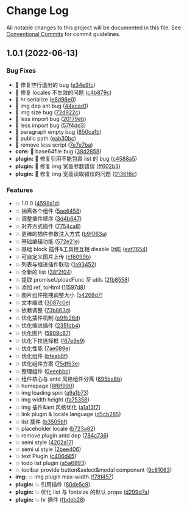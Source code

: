 # Change Log

All notable changes to this project will be documented in this file. See [Conventional Commits](https://conventionalcommits.org) for commit guidelines.

## 1.0.1 (2022-06-13)

### Bug Fixes

- :bug: 修复空行退出的 bug ([e34e9fc](https://github.com/rojer95/dslate/commit/e34e9fc1524849fc942c3199106d399b26fbf081))
- :bug: 修复 locales 不生效的问题 ([c4b879c](https://github.com/rojer95/dslate/commit/c4b879c56b02dc763921961dc8d69e4a2b63318e))
- :bug: hr serialize ([e8d98e0](https://github.com/rojer95/dslate/commit/e8d98e048808addadf8101f16ffb6b8f934c1375))
- :bug: img dep ant bug ([44acad1](https://github.com/rojer95/dslate/commit/44acad1065723067427c79e6233ee2d9a02526b1))
- :bug: img size bug ([72d922c](https://github.com/rojer95/dslate/commit/72d922cc2a89ce7a822191b35d1bdfdf890865d5))
- :bug: less import bug ([20179eb](https://github.com/rojer95/dslate/commit/20179ebf1c2b22980c38f0b398046659bd021dcf))
- :bug: less import bug ([57f4dd3](https://github.com/rojer95/dslate/commit/57f4dd3e027f12cdc3c5888e2a5162d2d9585e2f))
- :bug: paragraph empty bug ([850ca1b](https://github.com/rojer95/dslate/commit/850ca1bd865f32c264941248f970f942262e9c37))
- :bug: public path ([eab30bc](https://github.com/rojer95/dslate/commit/eab30bcca59ca8835af2a585b194acf9a896a80c))
- :bug: remove less script ([7e7e7ba](https://github.com/rojer95/dslate/commit/7e7e7bad79c6c11318a5c32c99b422cdbf1e2524))
- **core:** :bug: base64file bug ([38d2858](https://github.com/rojer95/dslate/commit/38d285837c2a8b388d121a6a047d57d772dacdc9))
- **plugin:** :bug: 修复引用不能包裹 list 的 bug ([c4588a5](https://github.com/rojer95/dslate/commit/c4588a5686899cad72625b8e667aeb2c57894e41))
- **plugin:** :bug: 修复 img 宽高参数错误 ([ff602b3](https://github.com/rojer95/dslate/commit/ff602b3a7331409a056794cdcdfb3a14258f1133))
- **plugin:** :bug: 修复 img 宽高读取错误的问题 ([013618c](https://github.com/rojer95/dslate/commit/013618cf45f5e1459832a41f6fb5d976ccdf98bd))

### Features

- :boom: 1.0.0 ([4598a1d](https://github.com/rojer95/dslate/commit/4598a1dc15772ad8955992e84414a68ca54b6a2a))
- :boom: 抽离各个组件 ([5ae6458](https://github.com/rojer95/dslate/commit/5ae64580a1800f73e4a9bdd055404d8f0472926f))
- :boom: 调整插件顺序 ([3d4b647](https://github.com/rojer95/dslate/commit/3d4b647daf99f680888f46001416571dab3bfebe))
- :boom: 对齐方式插件 ([7754ca8](https://github.com/rojer95/dslate/commit/7754ca87d7c75dfaab83385a8a7ac7d951f17ce7))
- :boom: 更棒的插件参数注入方式 ([b9f063a](https://github.com/rojer95/dslate/commit/b9f063ad65235ac38adca5a5251ca22c2bf814bf))
- :boom: 基础编辑功能 ([572e21e](https://github.com/rojer95/dslate/commit/572e21e80ea25b4e6b0e05ebc92381f5abb4a653))
- :boom: 基础 block 插件&工具栏互相 disable 功能 ([eaf7654](https://github.com/rojer95/dslate/commit/eaf7654651ca94ab2186d67c883c2acd2e998bec))
- :boom: 可自定义图片上传 ([cf6099b](https://github.com/rojer95/dslate/commit/cf6099bf274e2de349844469ae55cb50dd5d1cfe))
- :boom: 列表与缩进插件联动 ([1a93452](https://github.com/rojer95/dslate/commit/1a93452211ef55a56813da6f33e3348a4d5851a7))
- :boom: 全新的 list ([38f2f04](https://github.com/rojer95/dslate/commit/38f2f042fd6e4b722884976ef0ad764bb58bf788))
- :boom: 提取 promiseUploadFunc 至 utils ([2fb8558](https://github.com/rojer95/dslate/commit/2fb8558f11c9f06d94c59f048b4360aedc1625d3))
- :boom: 添加 ref, toHtml ([11597d8](https://github.com/rojer95/dslate/commit/11597d8b88888f36fd12fb68edee5795f066d36e))
- :boom: 图片组件拖拽调整大小 ([54268d7](https://github.com/rojer95/dslate/commit/54268d7574ab47698e471898ba1f9ec4f2f4d804))
- :boom: 文本缩进 ([3087c0e](https://github.com/rojer95/dslate/commit/3087c0e1b009171dac9640ed597ebce3da63497e))
- :boom: 依赖调整 ([73b863d](https://github.com/rojer95/dslate/commit/73b863d337d267bdda1c1a469f166e91ccce90aa))
- :boom: 优化插件机制 ([e9fb26d](https://github.com/rojer95/dslate/commit/e9fb26d6172fa2653f30b0549917f5908aa492b7))
- :boom: 优化缩进插件 ([235fdb4](https://github.com/rojer95/dslate/commit/235fdb4558dd1dd37053dc93d59ed9ba939962d8))
- :boom: 优化图片 ([5909c67](https://github.com/rojer95/dslate/commit/5909c67263781c6cb4c3ed78826da0098d447e45))
- :boom: 优化下拉选择框 ([f67e9e9](https://github.com/rojer95/dslate/commit/f67e9e9e60b4858ca30ce96b0ab9be1ec9895819))
- :boom: 优化性能 ([7ae089e](https://github.com/rojer95/dslate/commit/7ae089e249cc783f9fb3dcd93c3b66ae4c5f2e9b))
- :boom: 优化组件 ([bfeab8f](https://github.com/rojer95/dslate/commit/bfeab8f05384d65090c7ad1e2511ddb3ca902395))
- :boom: 优化组件方案 ([75df63e](https://github.com/rojer95/dslate/commit/75df63ecfe90127b0d24288419092fe479bd96f4))
- :boom: 整理组件 ([0eeebbc](https://github.com/rojer95/dslate/commit/0eeebbcb98dc949b6d885538dbfbe4b580cc2aa3))
- :boom: 组件核心与 antd 风格组件分离 ([695ba8b](https://github.com/rojer95/dslate/commit/695ba8b8511c47a820f75227f1568bca884ac454))
- :boom: homepage ([8f6f990](https://github.com/rojer95/dslate/commit/8f6f9907164f6c31acd7c28a1e05e3c320bd27ef))
- :boom: img loading spin ([a9a1b73](https://github.com/rojer95/dslate/commit/a9a1b73490b83c499d1d84d13bdb64b53c41f66c))
- :boom: img width height ([fa75358](https://github.com/rojer95/dslate/commit/fa75358ee941bd00580ffd1da78d72a26441f525))
- :boom: img 插件&ant 风格优化 ([a1a13f7](https://github.com/rojer95/dslate/commit/a1a13f741e2989fc008fb86f94d77c3bd5910e35))
- :boom: link plugin & locale language ([d5cb285](https://github.com/rojer95/dslate/commit/d5cb285eba58bc8e213939c011cb77657e8191e6))
- :boom: list 插件 ([b3505bf](https://github.com/rojer95/dslate/commit/b3505bf69d7d384a5a9b6310650ed4344a57a149))
- :boom: placeholder locale ([b723a82](https://github.com/rojer95/dslate/commit/b723a821fae31b4e59906b56b45b6694d16742de))
- :boom: remove plugin antd dep ([784c736](https://github.com/rojer95/dslate/commit/784c736993a5589ac78adefeeb54a7e5f5bbebed))
- :boom: semi style ([4202a17](https://github.com/rojer95/dslate/commit/4202a17271eab8274022568516320e175e3ccbbc))
- :boom: semi ui style ([2bee406](https://github.com/rojer95/dslate/commit/2bee40654efb130a75b955da021f5f344b944db7))
- :boom: text Plugin ([c406d45](https://github.com/rojer95/dslate/commit/c406d45849a08a7454c198358fccbf9314dc9daf))
- :boom: todo list plugin ([a5a6893](https://github.com/rojer95/dslate/commit/a5a68933b20616b765118f30050552a3f674fb45))
- :boom: toolbar provide button&select&modal component ([9c81063](https://github.com/rojer95/dslate/commit/9c81063dea2416d89c127abd0fa5e2dda187c082))
- **img:** :boom: img plugin max-width ([f78f457](https://github.com/rojer95/dslate/commit/f78f457820fd67810f7b654febe84c656e0062d1))
- **plugin:** :boom: 引用插件 ([80de5c9](https://github.com/rojer95/dslate/commit/80de5c92252883da2521bc8e89a0e09b816ae17d))
- **plugin:** :boom: 优化 list 与 fontsize 的默认 props ([d299d7a](https://github.com/rojer95/dslate/commit/d299d7a356c60bf5338cf74c2c11ecf79623f657))
- **plugin:** :boom: hr 插件 ([fbdeb28](https://github.com/rojer95/dslate/commit/fbdeb2801dad50321361349449ba1c53df7f510f))
